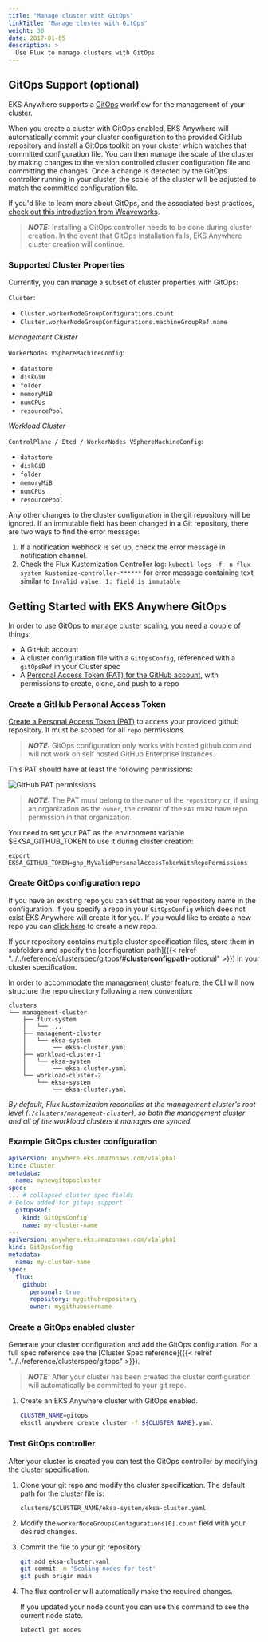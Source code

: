 ```yaml
---
title: "Manage cluster with GitOps"
linkTitle: "Manage cluster with GitOps"
weight: 30
date: 2017-01-05
description: >
  Use Flux to manage clusters with GitOps
---
```


## GitOps Support (optional)

EKS Anywhere supports a [GitOps](https://www.weave.works/technologies/gitops/) workflow for the management of your cluster.

When you create a cluster with GitOps enabled, EKS Anywhere will automatically commit your cluster configuration to the provided GitHub repository and install a GitOps toolkit on your cluster which watches that committed configuration file.
You can then manage the scale of the cluster by making changes to the version controlled cluster configuration file and committing the changes.
Once a change is detected by the GitOps controller running in your cluster, the scale of the cluster will be adjusted to match the committed configuration file.

If you'd like to learn more about GitOps, and the associated best practices, [check out this introduction from Weaveworks](https://www.weave.works/technologies/gitops/).

>**_NOTE:_** Installing a GitOps controller needs to be done during cluster creation.
In the event that GitOps installation fails, EKS Anywhere cluster creation will continue.

### Supported Cluster Properties

Currently, you can manage a subset of cluster properties with GitOps:

`Cluster`:
- `Cluster.workerNodeGroupConfigurations.count`
- `Cluster.workerNodeGroupConfigurations.machineGroupRef.name`

*Management Cluster*

`WorkerNodes VSphereMachineConfig`:
- `datastore`
- `diskGiB`
- `folder`
- `memoryMiB`
- `numCPUs`
- `resourcePool`

*Workload Cluster*

`ControlPlane / Etcd / WorkerNodes VSphereMachineConfig`:
- `datastore`
- `diskGiB`
- `folder`
- `memoryMiB`
- `numCPUs`
- `resourcePool`

Any other changes to the cluster configuration in the git repository will be ignored.
If an immutable field has been changed in a Git repository, there are two ways to find the error message:
1. If a notification webhook is set up, check the error message in notification channel.
2. Check the Flux Kustomization Controller log: `kubectl logs -f -n flux-system kustomize-controller-******` for error message containing text similar to `Invalid value: 1: field is immutable`


## Getting Started with EKS Anywhere GitOps

In order to use GitOps to manage cluster scaling, you need a couple of things:

- A GitHub account
- A cluster configuration file with a `GitOpsConfig`, referenced with a `gitOpsRef` in your Cluster spec
- A [Personal Access Token (PAT) for the GitHub account](https://docs.github.com/en/github/authenticating-to-github/keeping-your-account-and-data-secure/creating-a-personal-access-token), with permissions to create, clone, and push to a repo

### Create a GitHub Personal Access Token

[Create a Personal Access Token (PAT)](https://github.com/settings/tokens/new) to access your provided github repository.
It must be scoped for all `repo` permissions.

>**_NOTE:_** GitOps configuration only works with hosted github.com and will not work on self hosted GitHub Enterprise instances.

This PAT should have at least the following permissions:

![GitHub PAT permissions](/images/ss5.png)

>**_NOTE:_** The PAT must belong to the `owner` of the `repository` or, if using an organization as the `owner`, the creator of the `PAT` must have repo permission in that organization.

You need to set your PAT as the environment variable $EKSA_GITHUB_TOKEN to use it during cluster creation:

   ```
   export EKSA_GITHUB_TOKEN=ghp_MyValidPersonalAccessTokenWithRepoPermissions
   ```

### Create GitOps configuration repo

If you have an existing repo you can set that as your repository name in the configuration.
If you specify a repo in your `GitOpsConfig` which does not exist EKS Anywhere will create it for you.
If you would like to create a new repo you can [click here](https://github.new) to create a new repo.

If your repository contains multiple cluster specification files, store them in subfolders and specify the [configuration path]({{< relref "../../reference/clusterspec/gitops/#__clusterconfigpath__-optional" >}}) in your cluster specification.

In order to accommodate the management cluster feature, the CLI will now structure the repo directory following a new convention:

```
clusters
└── management-cluster
    ├── flux-system
    │   └── ...
    ├── management-cluster
    │   └── eksa-system
    │       └── eksa-cluster.yaml
    ├── workload-cluster-1
    │   └── eksa-system
    │       └── eksa-cluster.yaml
    └── workload-cluster-2
        └── eksa-system
            └── eksa-cluster.yaml
```
*By default, Flux kustomization reconciles at the management cluster's root level (`./clusters/management-cluster`), so both the management cluster and all of the workload clusters it manages are synced.*

### Example GitOps cluster configuration

```yaml
apiVersion: anywhere.eks.amazonaws.com/v1alpha1
kind: Cluster
metadata:
  name: mynewgitopscluster
spec:
... # collapsed cluster spec fields
# Below added for gitops support
  gitOpsRef:
    kind: GitOpsConfig
    name: my-cluster-name
---
apiVersion: anywhere.eks.amazonaws.com/v1alpha1
kind: GitOpsConfig
metadata:
  name: my-cluster-name
spec:
  flux:
    github:
      personal: true
      repository: mygithubrepository
      owner: mygithubusername
```

### Create a GitOps enabled cluster

Generate your cluster configuration and add the GitOps configuration.
For a full spec reference see the [Cluster Spec reference]({{< relref "../../reference/clusterspec/gitops" >}}).

>**_NOTE:_** After your cluster has been created the cluster configuration will automatically be committed to your git repo.

1. Create an EKS Anywhere cluster with GitOps enabled.

    ```bash
    CLUSTER_NAME=gitops
    eksctl anywhere create cluster -f ${CLUSTER_NAME}.yaml
    ```

### Test GitOps controller

After your cluster is created you can test the GitOps controller by modifying the cluster specification.

1. Clone your git repo and modify the cluster specification.
   The default path for the cluster file is:

    ```
    clusters/$CLUSTER_NAME/eksa-system/eksa-cluster.yaml
    ```

1. Modify the `workerNodeGroupsConfigurations[0].count` field with your desired changes.

1. Commit the file to your git repository

    ```bash
    git add eksa-cluster.yaml
    git commit -m 'Scaling nodes for test'
    git push origin main
    ```

1. The flux controller will automatically make the required changes.

   If you updated your node count you can use this command to see the current node state.
    ```bash
    kubectl get nodes 
    ```
   
